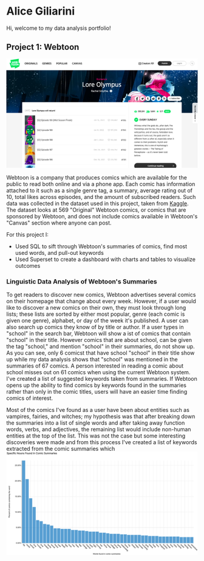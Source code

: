 # Alice Giliarini
Hi, welcome to my data analysis portfolio!

## Project 1: Webtoon  
[![lore_olympus](images/Screen%20Shot%202022-02-15%20at%2010.55.10%20PM.png)](https://www.webtoons.com/en/romance/lore-olympus/list?title_no=1320)

Webtoon is a company that produces comics which are available for the public to read both online and via a phone app. Each comic has information attached to it such as a single genre tag, a summary, average rating out of 10, total likes across episodes, and the amount of subscribed readers. Such data was collected in the dataset used in this project, taken from [Kaggle](https://www.kaggle.com/swarnimrai/webtoon-comics-dataset). The dataset looks at 569 "Original" Webtoon comics, or comics that are sponsored by Webtoon, and does not include comics available in Webtoon's "Canvas" section where anyone can post.

For this project I:
- Used SQL to sift through Webtoon's summaries of comics, find most used words, and pull-out keywords
- Used Superset to create a dashboard with charts and tables to visualize outcomes 

### Linguistic Data Analysis of Webtoon's Summaries 

To get readers to discover new comics, Webtoon advertises several comics on their homepage that change about every week. However, if a user would like to discover a new comics on their own, they must look through long lists; these lists are sorted by either most popular, genre (each comic is given one genre), alphabet, or day of the week it's published. A user can also search up comics they know of by title or author. If a user types in "school" in the search bar, Webtoon will show a ist of comics that contain "school" in their title. However comics that are about school, can be given the tag "school," and mention "school" in their summaries, do not show up. As you can see, only 6 comicst that have school "school" in their title show up while my data analysis shows that "school" was mentioned in the summaries of 67 comics. A person interested in reading a comic about school misses out on 61 comics when using the current Webtoon system. I've created a list of suggested keywords taken from summaries. If Webtoon opens up the ability to find comics by keywords found in the summaries rather than only in the comic titles, users will have an easier time finding comics of interest. 

Most of the comics I've found as a user have been about entities such as vampires, fairies, and witches; my hypothesis was that after breaking down the summaries into a list of single words and after taking away function words, verbs, and adjectives, the remaining list would include non-human entities at the top of the list. This was not the case but some interesting discoveries were made and from this process I've created a list of keywords extracted from the comic summaries which 
![words_barchart](images/Screen%20Shot%202022-02-15%20at%208.10.43%20PM.png)
